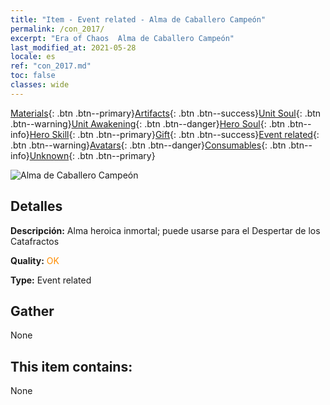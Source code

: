 ```yaml
---
title: "Item - Event related - Alma de Caballero Campeón"
permalink: /con_2017/
excerpt: "Era of Chaos  Alma de Caballero Campeón"
last_modified_at: 2021-05-28
locale: es
ref: "con_2017.md"
toc: false
classes: wide
---
```

 [Materials](/ItemsES/){: .btn .btn--primary}[Artifacts](/ItemsES/Artifacts/){: .btn .btn--success}[Unit Soul](/ItemsES/UnitSoul/){: .btn .btn--warning}[Unit Awakening](/ItemsES/UnitAwakening/){: .btn .btn--danger}[Hero Soul](/ItemsES/HeroSoul/){: .btn .btn--info}[Hero Skill](/ItemsES/HeroSkill/){: .btn .btn--primary}[Gift](/ItemsES/Gift/){: .btn .btn--success}[Event related](/ItemsES/Events/){: .btn .btn--warning}[Avatars](/ItemsES/Avatars/){: .btn .btn--danger}[Consumables](/ItemsES/Consumables/){: .btn .btn--info}[Unknown](/ItemsES/Unknown/){: .btn .btn--primary}

 ![Alma de Caballero Campeón](/images/t/juexing_106.jpg)

## Detalles
 **Descripción:** Alma heroica inmortal; puede usarse para el Despertar de los Catafractos

 **Quality:** <span style="color: #FF8C00">OK</span>

 **Type:** Event related

## Gather

  None

## This item contains:

  None

